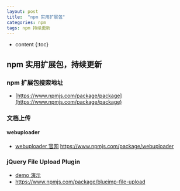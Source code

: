 ```yaml
---
layout: post
title:  "npm 实用扩展包"
categories: npm
tags: npm 持续更新
---
```


* content
{:toc}

## npm 实用扩展包，持续更新

### npm 扩展包搜索地址
* [https://www.npmjs.com/package/package](https://www.npmjs.com/package/package)




### 文档上传
#### webuploader 
* [webuploader 官网](http://fex.baidu.com/webuploader/)
https://www.npmjs.com/package/webuploader

### jQuery File Upload Plugin 
* [demo 演示](https://blueimp.github.io/jQuery-File-Upload/)
* https://www.npmjs.com/package/blueimp-file-upload
 




